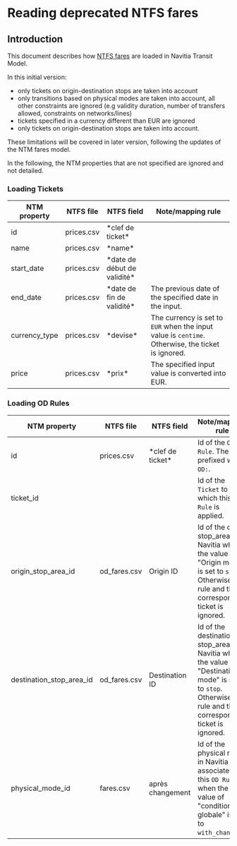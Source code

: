 # Reading deprecated NTFS fares
## Introduction
This document describes how [NTFS fares](https://github.com/CanalTP/ntfs-specification/blob/master/ntfs_fare_extension_fr_deprecated.md) are loaded in Navitia Transit Model.

In this initial version:
* only tickets on origin-destination stops are taken into account
* only transitions based on physical modes are taken into account, all other constraints are ignored (e.g validity duration, number of transfers allowed, constraints on networks/lines)
* tickets specified in a currency different than EUR are ignored
* only tickets on origin-destination stops are taken into account.

These limitations will be covered in later version, following the updates of the NTM fares model.

In the following, the NTM properties that are not specified are ignored and not detailed.

### Loading Tickets

| NTM property  | NTFS file  | NTFS field                    | Note/mapping rule                                                                                 |
| ------------- | ---------- | ----------------------------- | ------------------------------------------------------------------------------------------------- |
| id            | prices.csv | \*clef de ticket\*            |                                                                                                   |
| name          | prices.csv | \*name\*                      |                                                                                                   |
| start_date    | prices.csv | \*date de début de validité\* |                                                                                                   |
| end_date      | prices.csv | \*date de fin de validité\*   | The previous date of the specified date in the input.                                             |
| currency_type | prices.csv | \*devise\*                    | The currency is set to `EUR` when the input value is `centime`. Otherwise, the ticket is ignored. |
| price         | prices.csv | \*prix\*                      | The specified input value is converted into EUR.                                                  |

### Loading OD Rules

| NTM property             | NTFS file    | NTFS field         | Note/mapping rule                                                                                                                                              |
| ------------------------ | ------------ | ------------------ | -------------------------------------------------------------------------------------------------------------------------------------------------------------- |
| id                       | prices.csv   | \*clef de ticket\* | Id of the `OD Rule`. The id is prefixed with `OD:`.                                                                                                            |
| ticket_id                |              |                    | Id of the `Ticket` to which this `OD Rule` is applied.                                                                                                         |
| origin_stop_area_id      | od_fares.csv | Origin ID          | Id of the origin stop_area in Navitia when the value of "Origin mode" is set to `stop`. Otherwise, the rule and the corresponding ticket is ignored.           |
| destination_stop_area_id | od_fares.csv | Destination ID     | Id of the destination stop_area in Navitia when the value of "Destination mode" is set to `stop`. Otherwise, the rule and the corresponding ticket is ignored. |
| physical_mode_id         | fares.csv    | après changement   | Id of the physical mode in Navitia associated to this `OD Rule` when the value of "condition globale" is set to `with_changes`.                                |
